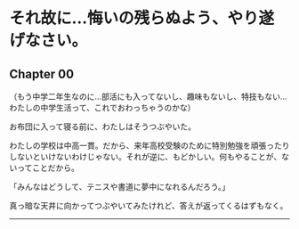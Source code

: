 # それ故に…悔いの残らぬよう、やり遂げなさい。

## Chapter 00

（もう中学二年生なのに…部活にも入ってないし、趣味もないし、特技もない…わたしの中学生活って、これでおわっちゃうのかな）

お布団に入って寝る前に、わたしはそうつぶやいた。

わたしの学校は中高一貫。だから、来年高校受験のために特別勉強を頑張ったりしないといけないわけじゃない。それが逆に、もどかしい。何もやることが、ないってことだから。

「みんなはどうして、テニスや書道に夢中になれるんだろう。」

真っ暗な天井に向かってつぶやいてみたけれど、答えが返ってくるはずもなく。

***


